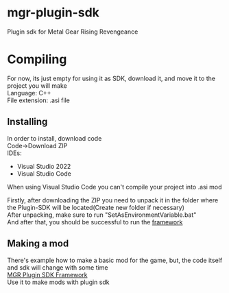 # mgr-plugin-sdk
Plugin sdk for Metal Gear Rising Revengeance

# Compiling
For now, its just empty for using it as SDK, download it, and move it to the project you will make <br />
Language: C++ <br />
File extension: .asi file <br />
## Installing
In order to install, download code <br />
Code->Download ZIP <br />
IDEs:
* Visual Studio 2022
* Visual Studio Code

When using Visual Studio Code you can't compile your project into .asi mod<br/>

Firstly, after downloading the ZIP you need to unpack it in the folder where the Plugin-SDK will be located(Create new folder if necessary)<br/>
After unpacking, make sure to run "SetAsEnvironmentVariable.bat"<br/>
And after that, you should be successful to run the [framework]((https://github.com/user-attachments/files/18361389/MGRPluginFramework.zip))<br/>

## Making a mod

There's example how to make a basic mod for the game, but, the code itself and sdk will change with some time<br/>
[MGR Plugin SDK Framework]((https://github.com/user-attachments/files/18361389/MGRPluginFramework.zip))<br />
Use it to make mods with plugin sdk
